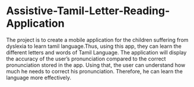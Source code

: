 # Assistive-Tamil-Letter-Reading-Application
The project is to create a mobile application for the children suffering from dyslexia to learn tamil language.Thus, using this app, they can learn the different letters and words of Tamil Language. The application will display the accuracy of the user’s pronunciation compared to the correct pronunciation stored in the app. Using that, the user can understand how much he needs to correct his pronunciation. Therefore, he can learn the language more effectively.

